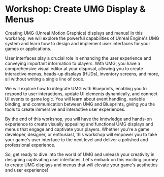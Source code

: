 # Workshop: Create UMG Display & Menus

<p class="speechify-inbox-player">Creating UMG (Unreal Motion Graphics) displays and menus! In this workshop, we will explore the powerful capabilities of Unreal Engine's UMG system and learn how to design and implement user interfaces for your games or applications.</p>
<p class="speechify-inbox-player">User interfaces play a crucial role in enhancing the user experience and conveying important information to players. With UMG, you have a comprehensive visual editor at your disposal, allowing you to create interactive menus, heads-up displays (HUDs), inventory screens, and more, all without writing a single line of code.</p>
<p class="speechify-inbox-player">We will explore how to integrate UMG with Blueprints, enabling you to respond to user interactions, update UI elements dynamically, and connect UI events to game logic. You will learn about event handling, variable binding, and communication between UMG and Blueprints, giving you the tools to create immersive and interactive user experiences.</p>
<p class="speechify-inbox-player">By the end of this workshop, you will have the knowledge and hands-on experience to create visually appealing and functional UMG displays and menus that engage and captivate your players. Whether you're a game developer, designer, or enthusiast, this workshop will empower you to take your game's user interface to the next level and deliver a polished and professional experience.</p>
<p class="speechify-inbox-player">So, get ready to dive into the world of UMG and unleash your creativity in designing captivating user interfaces. Let's embark on this exciting journey to create UMG displays and menus that will elevate your game's aesthetics and user experience!</p>